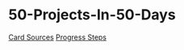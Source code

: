 # 50-Projects-In-50-Days
[Card Sources](https://codepen.io/wotydbho-the-typescripter/pen/qBQBxpQ)
[Progress Steps](https://codepen.io/wotydbho-the-typescripter/pen/QWJWQmd)
